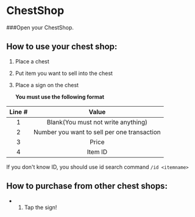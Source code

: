 # ChestShop
###Open your ChestShop.

## How to use your chest shop:
1. Place a chest
2. Put item you want to sell into the chest
3. Place a sign on the chest

   **You must use the following format**
  
  | Line # | Value |
  | :------: | :---: |
  | 1 | Blank(You must not write anything) |
  | 2 | Number you want to sell per one transaction |
  | 3 | Price |
  | 4 | Item ID |
  
  If you don't know ID, you should use id search command `/id <itemname>`

## How to purchase from other chest shops:

- 1. Tap the sign!

